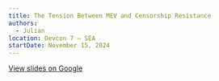 ```yaml
---
title: The Tension Between MEV and Censorship Resistance
authors:
  - Julian
location: Devcon 7 — SEA
startDate: November 15, 2024
---
```


[View slides on Google](https://docs.google.com/presentation/d/1q6BQXCGubElt47T2cCMmisWZixsWRezzeO8I3FiONPU/edit#slide=id.p)

